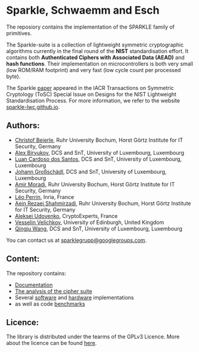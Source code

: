 # Sparkle, Schwaemm and Esch

The reposiory contains the implementation of the SPARKLE family of primitives. 

The Sparkle-suite is a collection of lightweight symmetric cryptographic algorithms currently in the final round of the **NIST** standardisation effort. It contains both **Authenticated Ciphers with Associated Data (AEAD)** and **hash functions**. Their implementation on microcontrollers is both very small (low ROM/RAM footprint) and very fast (low cycle count per processed byte). 

The Sparkle [paper](https://tosc.iacr.org/index.php/ToSC/article/view/8627/8193) appeared in the IACR Transactions on Symmetric Cryptology (ToSC) Special Issue on Designs for the NIST Lightweight Standardisation Process. For more information, we refer to the website [sparkle-lwc.github.io](https://sparkle-lwc.github.io/).

## Authors: 

- [Christof Beierle](https://www.crypto.ruhr-uni-bochum.de/staff/beierle.html.en), Ruhr University Bochum, Horst Görtz Institute for IT Security, Germany
- [Alex Biryukov](https://www.cryptolux.org/index.php/Alex_Biryukov), DCS and SnT, University of Luxembourg, Luxembourg
- [Luan Cardoso dos Santos](https://wwwen.uni.lu/recherche/fstm/dcs/members/luan_cardoso_dos_santos), DCS and SnT, University of Luxembourg, Luxembourg
- [Johann Großschädl](https://sites.google.com/site/groszschaedl/), DCS and SnT, University of Luxembourg, Luxembourg
- [Amir Moradi](https://etit.ruhr-uni-bochum.de/fakultaet/professuren/prof-dr-amir-moradi/), Ruhr University Bochum, Horst Görtz Institute for IT Security, Germany
- [Léo Perrin](https://who.paris.inria.fr/Leo.Perrin/), Inria, France
- [Aein Rezaei Shahmirzadi](https://scholar.google.com/citations?user=Uqz7Pt8AAAAJ&hl=en), Ruhr University Bochum, Horst Görtz Institute for IT Security, Germany
- [Aleksei Udovenko](https://affine.group/), CryptoExperts, France
- [Vesselin Velichkov](https://www.research.ed.ac.uk/en/persons/vesselin-velichkov), University of Edinburgh, United Kingdom
- [Qingju Wang](https://wwwen.uni.lu/snt/people/qingju_wang), DCS and SnT, University of Luxembourg, Luxembourg

You can contact us at sparklegrupp@googlegroups.com. 

## Content: 
The repository contains: 
- [Documentation](documentation)
- [The analysis of the cipher suite](analysis)
- Several [software](software) and [hardware](hardware) implementations 
- as well as code [benchmarks](benchmarks)

## Licence: 
The library is distributed under the tearms of the GPLv3 Licence. More about the licence can be found [here](https://www.gnu.org/licenses/gpl-3.0.fr.html). 

